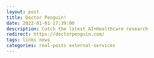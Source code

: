 ```yaml
---
layout: post
title: Doctor Penguin!
date: 2022-01-01 17:39:00
description: Catch the latest AI+Healthcare research
redirect: https://doctorpenguin.com/
tags: links news
categories: real-posts external-services
---
```



